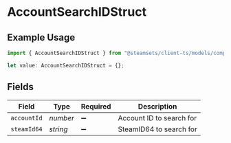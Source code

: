 # AccountSearchIDStruct

## Example Usage

```typescript
import { AccountSearchIDStruct } from "@steamsets/client-ts/models/components";

let value: AccountSearchIDStruct = {};
```

## Fields

| Field                    | Type                     | Required                 | Description              |
| ------------------------ | ------------------------ | ------------------------ | ------------------------ |
| `accountId`              | *number*                 | :heavy_minus_sign:       | Account ID to search for |
| `steamId64`              | *string*                 | :heavy_minus_sign:       | SteamID64 to search for  |